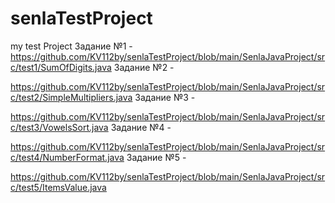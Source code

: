 # senlaTestProject
my test Project
Задание №1 - 
https://github.com/KV112by/senlaTestProject/blob/main/SenlaJavaProject/src/test1/SumOfDigits.java
Задание №2 - 

https://github.com/KV112by/senlaTestProject/blob/main/SenlaJavaProject/src/test2/SimpleMultipliers.java
Задание №3 - 

https://github.com/KV112by/senlaTestProject/blob/main/SenlaJavaProject/src/test3/VowelsSort.java
Задание №4 - 

https://github.com/KV112by/senlaTestProject/blob/main/SenlaJavaProject/src/test4/NumberFormat.java
Задание №5 - 

https://github.com/KV112by/senlaTestProject/blob/main/SenlaJavaProject/src/test5/ItemsValue.java
